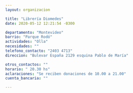 ```yaml
---
layout: organizacion

title: "Librería Diomedes"
date: 2020-05-12 12:21:54 -0300

departamento: "Montevideo"
barrio: "Parque Rodó"
actividades: "Olla"
necesidades: ""
telefono_contacto: "2403 4713"
direccion: "Bulevar España 2129 esquina Pablo de María"

otros_contactos: ""
horario: " 20.30 hs"
aclaraciones: "Se reciben donaciones de 10.00 a 21.00"
cuenta_bancaria: ""

---
```


